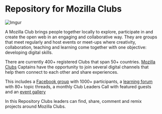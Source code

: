 # Repository for Mozilla Clubs

![Imgur](http://i.imgur.com/61WeiVu.png)

A Mozilla Club brings people together locally to explore, participate in and create the open web in an engaging and collaborative way. They are groups that meet regularly and host events or meet-ups where creativity, collaboration, teaching and learning come together with one objective: developing digital skills.

There are currently 400+ registered Clubs that span 50+ countries. [Mozilla Clubs](http://learning.mozilla.org/) Captains have the opportunity to join several digital channels that help them connect to each other and share experiences. 

This includes a [Facebook group](https://www.facebook.com/groups/mozillaclubs/) with 1000+ participants, a [learning forum](https://forum.learning.mozilla.org/c/mozilla-clubs) with 80+ topic threads, a monthly Club Leaders Call with featured guests and an [event gallery](http://mozilla.github.io/clubs-events/) 

In this Repository Clubs leaders can find, share, comment and remix projects around Mozilla Clubs. 
